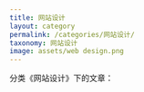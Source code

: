 ```yaml
---
title: 网站设计
layout: category
permalink: /categories/网站设计/
taxonomy: 网站设计
image: assets/web design.png
---
```


分类《网站设计》下的文章：
